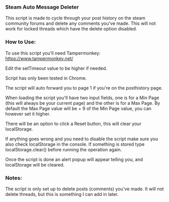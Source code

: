 ### Steam Auto Message Deleter
This script is made to cycle through your post history on the steam community forums and delete any comments you've made. This will not work for locked threads which have the delete option disabled.

### How to Use:
To use this script you'll need Tampermonkey: https://www.tampermonkey.net/

Edit the setTimeout value to be higher if needed.

Script has only been tested in Chrome.

The script will auto forward you to page 1 if you're on the posthistory page.

When loading the script you'll have two input fields, one is for a Min Page (this will always be your current page) and the other is for a Max Page. By default the Max Page value will be + 9 of the Min Page value, you can however set it higher.

There will be an option to click a Reset button, this will clear your localStorage.

If anything goes wrong and you need to disable the script make sure you also check localStorage in the console. If something is stored type localStorage.clear() before running the operation again.

Once the script is done an alert popup will appear telling you, and localStorage will be cleared.

### Notes:
The script is only set up to delete posts (comments) you've made. It will not delete threads, but this is something I can add in later.